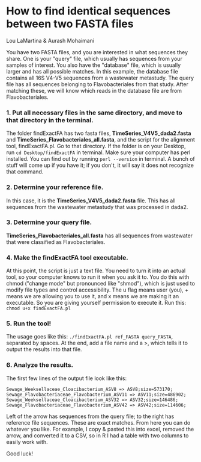 # How to find identical sequences between two FASTA files

Lou LaMartina & Aurash Mohaimani



You have two FASTA files, and you are interested in what sequences they share. One is your "query" file, which usually has sequences from your samples of interest. You also have the "database" file, which is usually larger and has all possible matches. In this example, the database file contains all 16S V4-V5 sequences from a wastewater metastudy. The query file has all sequences belonging to Flavobacteriales from that study. After matching these, we will know which reads in the database file are from Flavobacteriales.

### 1. Put all necessary files in the same directory, and move to that directory in the terminal.

The folder findExactFA has two fasta files, <b>TimeSeries_V4V5_dada2.fasta</b> and <b>TimeSeries_Flavobacteriales_all.fasta</b>, and the script for the alignment tool, findExactFA.pl. Go to that directory. If the folder is on your Desktop, run `cd Desktop/findExactFA` in terminal. Make sure your computer has perl installed. You can find out by running `perl --version` in terminal. A bunch of stuff will come up if you have it; if you don't, it will say it does not recognize that command.

### 2. Determine your reference file.

In this case, it is the <b>TimeSeries_V4V5_dada2.fasta</b> file. This has all sequences from the wastewater metastudy that was processed in dada2.

### 3. Determine your query file.

<b>TimeSeries_Flavobacteriales_all.fasta</b> has all sequences from wastewater that were classified as Flavobacteriales.

### 4. Make the findExactFA tool executable.

At this point, the script is just a text file. You need to turn it into an actual tool, so your computer knows to run it when you ask it to. You do this with chmod ("change mode" but pronounced like "shmod"), which is just used to modify file types and control accessibility. The u flag means user (you), + means we are allowing you to use it, and x means we are making it an executable. So you are giving yourself permission to execute it. Run this: `chmod u+x findExactFA.pl`

### 5. Run the tool!

The usage goes like this: `./findExactFA.pl ref_FASTA query_FASTA`, separated by spaces. At the end, add a file name and a >, which tells it to output the results into that file.

### 6. Analyze the results.

The first few lines of the output file look like this:

```
Sewage_Weeksellaceae_Cloacibacterium_ASV8 => ASV8;size=573170;
Sewage_Flavobacteriaceae_Flavobacterium_ASV11 => ASV11;size=486902;
Sewage_Weeksellaceae_Cloacibacterium_ASV32 => ASV32;size=146486;
Sewage_Flavobacteriaceae_Flavobacterium_ASV42 => ASV42;size=114606;
```

Left of the arrow has sequences from the query file; to the right has reference file sequences. These are exact matches. From here you can do whatever you like. For example, I copy & pasted this into excel, removed the arrow, and converted it to a CSV, so in R I had a table with two columns to easily work with.

Good luck!
